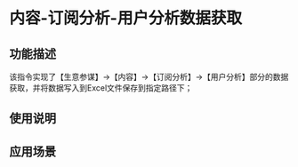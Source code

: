 # 内容-订阅分析-用户分析数据获取
## 功能描述
该指令实现了【生意参谋】->【内容】->【订阅分析】->【用户分析】部分的数据获取，并将数据写入到Excel文件保存到指定路径下；
## 使用说明
## 应用场景
